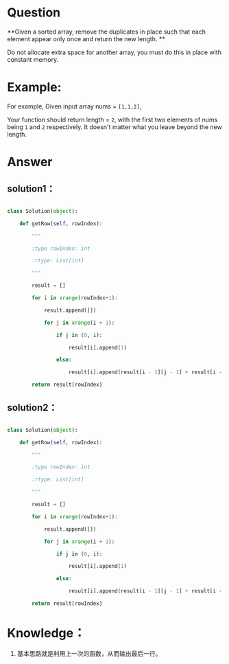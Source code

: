 # Question

**Given a sorted array, remove the duplicates in place such that each element appear only once and return the new length.**

Do not allocate extra space for another array, you must do this in place with constant memory.

# Example:

For example,
Given input array nums = `[1,1,2]`,

Your function should return length = `2`, with the first two elements of nums being `1` and `2` respectively. It doesn't matter what you leave beyond the new length.

# Answer

## solution1：

```python

class Solution(object):

    def getRow(self, rowIndex):

        """

        :type rowIndex: int

        :rtype: List[int]

        """

        result = []

        for i in xrange(rowIndex+1):

            result.append([])

            for j in xrange(i + 1):

                if j in (0, i):

                    result[i].append(1)

                else:

                    result[i].append(result[i - 1][j - 1] + result[i - 1][j])

        return result[rowIndex]

```

## solution2：

```python

class Solution(object):

    def getRow(self, rowIndex):

        """

        :type rowIndex: int

        :rtype: List[int]

        """

        result = []

        for i in xrange(rowIndex+1):

            result.append([])

            for j in xrange(i + 1):

                if j in (0, i):

                    result[i].append(1)

                else:

                    result[i].append(result[i - 1][j - 1] + result[i - 1][j])

        return result[rowIndex]

```

# Knowledge：

1. 基本思路就是利用上一次的函数，从而输出最后一行。

